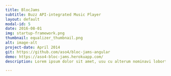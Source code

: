 ```yaml
---
title: BlocJams
subtitle: Buzz API-integrated Music Player
layout: default
modal-id: 5
date: 2016-08-01
img: startup-framework.png
thumbnail: equalizer_thumbnail.png
alt: image-alt
project-date: April 2014
git: https://github.com/aso4/bloc-jams-angular
demo: https://aso4-bloc-jams.herokuapp.com/
description: Lorem ipsum dolor sit amet, usu cu alterum nominavi lobortis. At duo novum diceret. Tantas apeirian vix et, usu sanctus postulant inciderint ut, populo diceret necessitatibus in vim. Cu eum dicam feugiat noluisse.

---
```

